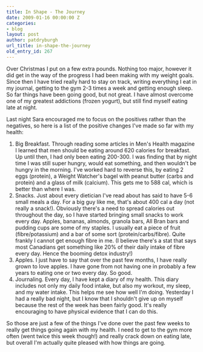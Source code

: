 ```yaml
---
title: In Shape - The Journey
date: 2009-01-16 00:00:00 Z
categories:
- blog
layout: post
author: patdryburgh
url_title: in-shape-the-journey
old_entry_id: 267
---
```


Over Christmas I put on a few extra pounds. Nothing too major, however it did get in the way of the progress I had been making with my weight goals. Since then I have tried really hard to stay on track, writing everything I eat in my journal, getting to the gym 2-3 times a week and getting enough sleep. So far things have been going good, but not great. I have almost overcome one of my greatest addictions (frozen yogurt), but still find myself eating late at night. 

Last night Sara encouraged me to focus on the positives rather than the negatives, so here is a list of the positive changes I've made so far with my health:

1. Big Breakfast. Through reading some articles in Men's Health magazine I learned that men should be eating around 620 calories for breakfast. Up until then, I had only been eating 200-300. I was finding that by night time I was still super hungry, would eat something, and then wouldn't be hungry in the morning. I've worked hard to reverse this, by eating 2 eggs (protein), a Weight Watcher's bagel with peanut butter (carbs and protein) and a glass of milk (calcium). This gets me to 588 cal, which is better than where I was.
2. Snacks. Just about every dietician I've read about has said to have 5-6 small meals a day. For a big guy like me, that's about 400 cal a day (not really a snack!). Obviously there's a need to spread calories out throughout the day, so I have started bringing small snacks to work every day. Apples, bananas, almonds, granola bars, All Bran bars and pudding cups are some of my staples. I usually eat a piece of fruit (fibre/potassium) and a bar of some sort (protein/carbs/fibre). Quite frankly I cannot get enough fibre in me. (I believe there's a stat that says most Canadians get something like 20% of their daily intake of fibre every day. Hence the booming detox industry!)
3. Apples. I just have to say that over the past few months, I have really grown to love apples. I have gone from not having one in probably a few years to eating one or two every day. So good. 
4. Journaling. Every day, I have kept a diary of my health. This diary includes not only my daily food intake, but also my workout, my sleep, and my water intake. This helps me see how well I'm doing. Yesterday I had a really bad night, but I know that I shouldn't give up on myself because the rest of the week has been fairly good. It's really encouraging to have physical evidence that I can do this. 

So those are just a few of the things I've done over the past few weeks to really get things going again with my health. I need to get to the gym more often (went twice this week though!) and really crack down on eating late, but overall I'm actually quite pleased with how things are going.